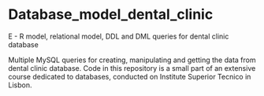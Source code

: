 # Database_model_dental_clinic
E - R model, relational model, DDL and DML queries for dental clinic database

Multiple MySQL queries for creating, manipulating and getting the data from dental clinic database. 
Code in this repository is a small part of an extensive course dedicated to databases, conducted on Institute Superior Tecnico in Lisbon. 
